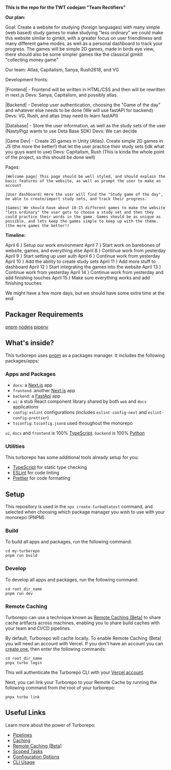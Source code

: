 **This is the repo for the TWT codejam "Team Rectifiers"** 

**Our plan:**

Goal: Create a website for studying (foreign languages) with many simple (web based) study games to make studying "less ordinary" we could make this website similar to gimkit, with a greater focus on user friendliness and many different game modes, as well as a personal dashboard to track your progress.
The games will be simple 2D games, made in birds eye view, there should also be some simpler games like the classical gimkit "collecting money game"

Our team: Atlas, Capitalism, Sanya, Rush2618, and VG

Development fronts:

|Frontend| - Frontend will be written in HTML/CSS and then will be rewritten in next.js
Devs: Sanya, Capitalism, and possibly atlas.

|Backend| -  Develop user authentication, choosing the "Game of the day" and whatever else needs to be done (We will use fastAPI for backend)
Devs: VG, Rush, and atlas (may need to learn fastAPI)

|Database| - Store the user information, as well as the study sets of the user (NastyPigz wants to use Deta Base SDK)
Devs: We can decide

|Game Dev| - Create 2D games in Unity (Atlas). Create simple 2D games in JS (the more the better!) that let the user practice their study sets (idk what you guys want to use)
Devs: Capitalism, Rush (This is kinda the whole point of the project, so this should be done well)


Pages:

    |Welcome page| This page should be well styled, and should explain the basic features of the website, as well as prompt the user to make an account

    |User dashboard| Here the user will find the "Study game of the day", be able to create/import study sets, and track their progress.

    |Games| We should have about 10-15 different games to make the website "less ordinary" the user gets to choose a study set and then they could practice their words in the game. Games should be as unique as possible, and lets keep the games simple to keep up with the theme. (the more games the better!) 


**Timeline:**

April 6  } Setup our work environment
April 7  } Start work on barebones of website, games, and everything else
April 8  } Continue work from yesterday 
April 9  } Start setting up user auth
April 6  } Continue work from yesterday
April 10 } Add the ability to create study sets
April 11 } Add more stuff to dashboard
April 12 } Start integrating the games into the website
April 13 } Continue work from yesterday
April 14 } Continue work from yesterday and add finishing touches
April 15 } Make sure everything works and add finishing touches

We might have a few more days, but we should have some extra time at the end


## Packager Requirements

[pnpm](https://pnpm.io)
[nodejs](https://nodejs.org)
[pipenv](https://pipenv.pypa.io/en/latest/)

## What's inside?

This turborepo uses [pnpm](https://pnpm.io) as a packages manager. It includes the following packages/apps:

### Apps and Packages

- `docs`: a [Next.js](https://nextjs.org) app
- `frontend`: another [Next.js](https://nextjs.org) app
- `backend`: a [FastApi](https://fastapi.tiangolo.com/) app
- `ui`: a stub React component library shared by both `web` and `docs` applications
- `config`: `eslint` configurations (includes `eslint-config-next` and `eslint-config-prettier`)
- `tsconfig`: `tsconfig.json`s used throughout the monorepo

`ui`, `docs` and `frontend` is 100% [TypeScript](https://www.typescriptlang.org/).
`backend` is 100% [Python](https://www.python.org)

### Utilities

This turborepo has some additional tools already setup for you:

- [TypeScript](https://www.typescriptlang.org/) for static type checking
- [ESLint](https://eslint.org/) for code linting
- [Prettier](https://prettier.io) for code formatting

## Setup

This repository is used in the `npx create-turbo@latest` command, and selected when choosing which package manager you wish to use with your monorepo (PNPM).

### Build

To build all apps and packages, run the following command:

```
cd my-turborepo
pnpm run build
```

### Develop

To develop all apps and packages, run the following command:

```
cd root_dir_name
pnpm run dev
```

### Remote Caching

Turborepo can use a technique known as [Remote Caching (Beta)](https://turborepo.org/docs/features/remote-caching) to share cache artifacts across machines, enabling you to share build caches with your team and CI/CD pipelines.

By default, Turborepo will cache locally. To enable Remote Caching (Beta) you will need an account with Vercel. If you don't have an account you can [create one](https://vercel.com/signup), then enter the following commands:

```
cd root_dir_name
pnpx turbo login
```

This will authenticate the Turborepo CLI with your [Vercel account](https://vercel.com/docs/concepts/personal-accounts/overview).

Next, you can link your Turborepo to your Remote Cache by running the following command from the root of your turborepo:

```
pnpx turbo link
```

## Useful Links

Learn more about the power of Turborepo:

- [Pipelines](https://turborepo.org/docs/features/pipelines)
- [Caching](https://turborepo.org/docs/features/caching)
- [Remote Caching (Beta)](https://turborepo.org/docs/features/remote-caching)
- [Scoped Tasks](https://turborepo.org/docs/features/scopes)
- [Configuration Options](https://turborepo.org/docs/reference/configuration)
- [CLI Usage](https://turborepo.org/docs/reference/command-line-reference)
